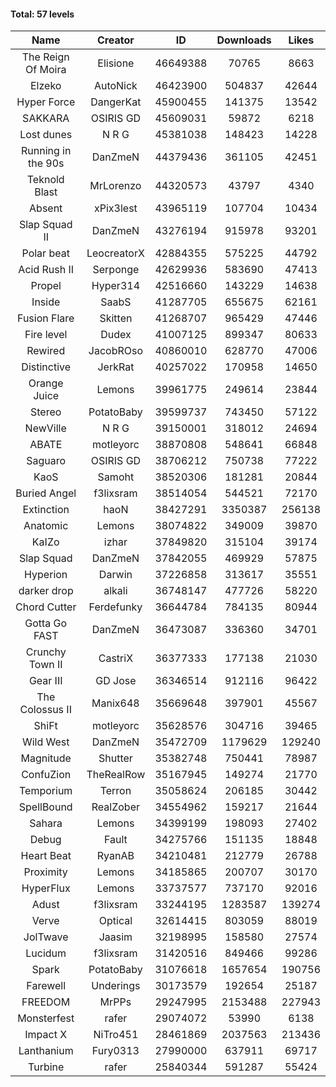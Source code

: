 #### Total: 57 levels

| Name | Creator | ID | Downloads | Likes |
|:---:|:---:|:---:|:---:|:---:|
| The Reign Of Moira | Elisione | 46649388 | 70765 | 8663
| Elzeko | AutoNick | 46423900 | 504837 | 42644
| Hyper Force | DangerKat | 45900455 | 141375 | 13542
| SAKKARA | OSIRIS GD | 45609031 | 59872 | 6218
| Lost dunes | N R G | 45381038 | 148423 | 14228
| Running in the 90s | DanZmeN | 44379436 | 361105 | 42451
| Teknold Blast | MrLorenzo | 44320573 | 43797 | 4340
| Absent | xPix3lest | 43965119 | 107704 | 10434
| Slap Squad II | DanZmeN | 43276194 | 915978 | 93201
| Polar beat | LeocreatorX | 42884355 | 575225 | 44792
| Acid Rush II | Serponge | 42629936 | 583690 | 47413
| Propel | Hyper314 | 42516660 | 143229 | 14638
| Inside | SaabS | 41287705 | 655675 | 62161
| Fusion Flare | Skitten | 41268707 | 965429 | 47446
| Fire level | Dudex | 41007125 | 899347 | 80633
| Rewired | JacobROso | 40860010 | 628770 | 47006
| Distinctive | JerkRat | 40257022 | 170958 | 14650
| Orange Juice | Lemons | 39961775 | 249614 | 23844
| Stereo | PotatoBaby | 39599737 | 743450 | 57122
| NewVille | N R G | 39150001 | 318012 | 24694
| ABATE | motleyorc | 38870808 | 548641 | 66848
| Saguaro | OSIRIS GD | 38706212 | 750738 | 77222
| KaoS | Samoht | 38520306 | 181281 | 20844
| Buried Angel | f3lixsram | 38514054 | 544521 | 72170
| Extinction | haoN | 38427291 | 3350387 | 256138
| Anatomic | Lemons | 38074822 | 349009 | 39870
| KaIZo | izhar | 37849820 | 315104 | 39174
| Slap Squad | DanZmeN | 37842055 | 469929 | 57875
| Hyperion | Darwin | 37226858 | 313617 | 35551
| darker drop | alkali | 36748147 | 477726 | 58220
| Chord Cutter | Ferdefunky | 36644784 | 784135 | 80944
| Gotta Go FAST | DanZmeN | 36473087 | 336360 | 34701
| Crunchy Town II | CastriX | 36377333 | 177138 | 21030
| Gear III | GD Jose | 36346514 | 912116 | 96422
| The Colossus II | Manix648 | 35669648 | 397901 | 45567
| ShiFt | motleyorc | 35628576 | 304716 | 39465
| Wild West | DanZmeN | 35472709 | 1179629 | 129240
| Magnitude | Shutter | 35382748 | 750441 | 78987
| ConfuZion | TheRealRow | 35167945 | 149274 | 21770
| Temporium | Terron | 35058624 | 206185 | 30442
| SpellBound | RealZober | 34554962 | 159217 | 21644
| Sahara | Lemons | 34399199 | 198093 | 27402
| Debug | Fault | 34275766 | 151135 | 18848
| Heart Beat | RyanAB | 34210481 | 212779 | 26788
| Proximity | Lemons | 34185865 | 200707 | 30170
| HyperFlux | Lemons | 33737577 | 737170 | 92016
| Adust | f3lixsram | 33244195 | 1283587 | 139274
| Verve | Optical | 32614415 | 803059 | 88019
| JolTwave | Jaasim | 32198995 | 158580 | 27574
| Lucidum | f3lixsram | 31420516 | 849466 | 99286
| Spark | PotatoBaby | 31076618 | 1657654 | 190756
| Farewell | Underings | 30173579 | 192654 | 25187
| FREEDOM | MrPPs | 29247995 | 2153488 | 227943
| Monsterfest | rafer | 29074072 | 53990 | 6138
| Impact X | NiTro451 | 28461869 | 2037563 | 213436
| Lanthanium | Fury0313 | 27990000 | 637911 | 69717
| Turbine | rafer | 25840344 | 591287 | 55424
